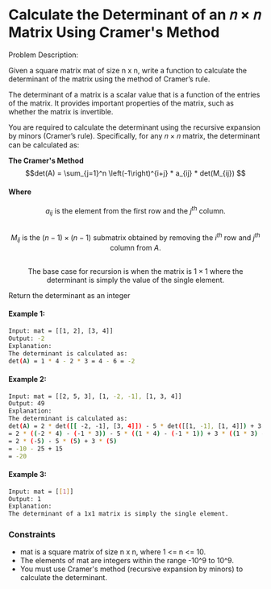 
# Calculate the Determinant of an 𝑛 × 𝑛  Matrix Using Cramer's Method

Problem Description:

Given a square matrix mat of size n x n, write a function to calculate the determinant of the matrix using the method of Cramer’s rule.

The determinant of a matrix is a scalar value that is a function of the entries of the matrix. It provides important properties of the matrix, such as whether the matrix is invertible.

You are required to calculate the determinant using the recursive expansion by minors (Cramer’s rule). Specifically, for any 
𝑛
×
𝑛
matrix, the determinant can be calculated as:

**The Cramer's Method**
$$det(A) = \sum_{j=1}^n \left(-1\right)^{i+j} * a_{ij} * det(M_{ij})  $$

#### Where
$$a_{ij} \text{ is the element from the first row and the } j^{th} \text{ column. }$$
##
$$M_{ij} \text{ is the } (n - 1) \times (n - 1) \text{ submatrix obtained  by removing the } i^{th} \text{ row and } j^{th} \text{ column from } A.$$
##
$$\text{The base case for recursion is when the matrix is } 1 \times 1 \text{ where the determinant is simply the value of the single element. }$$

Return the determinant as an integer
#### Example 1:
```bash
Input: mat = [[1, 2], [3, 4]]
Output: -2
Explanation:
The determinant is calculated as:
det(A) = 1 * 4 - 2 * 3 = 4 - 6 = -2
```
#### Example 2:
```bash
Input: mat = [[2, 5, 3], [1, -2, -1], [1, 3, 4]]
Output: 49
Explanation:
The determinant is calculated as:
det(A) = 2 * det([[ -2, -1], [3, 4]]) - 5 * det([[1, -1], [1, 4]]) + 3 * det([[1, -2], [1, 3]]) 
= 2 * ((-2 * 4) - (-1 * 3)) - 5 * ((1 * 4) - (-1 * 1)) + 3 * ((1 * 3) - (-2 * 1)) 
= 2 * (-5) - 5 * (5) + 3 * (5) 
= -10 - 25 + 15 
= -20
```
#### Example 3:
```bash
Input: mat = [[1]]
Output: 1
Explanation:
The determinant of a 1x1 matrix is simply the single element.
```

### Constraints
+ mat is a square matrix of size n x n, where 1 <= n <= 10.
+ The elements of mat are integers within the range -10^9 to 10^9.
+ You must use Cramer's method (recursive expansion by minors) to calculate the determinant.
